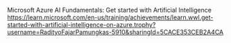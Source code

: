 Microsoft Azure AI Fundamentals: Get started with Artificial Intelligence
https://learn.microsoft.com/en-us/training/achievements/learn.wwl.get-started-with-artificial-intelligence-on-azure.trophy?username=RadityoFajarPamungkas-5910&sharingId=5CACE353CEB2A4CA
